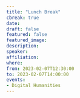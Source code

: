 ```yaml
---
title: "Lunch Break"
cbreak: true
date:
draft: false
featured: false
featured_image:
description:
speaker:
affiliation:
where:
from: 2023-02-07T12:30:00
to: 2023-02-07T14:00:00
events:
- Digital Humanities
---
```


